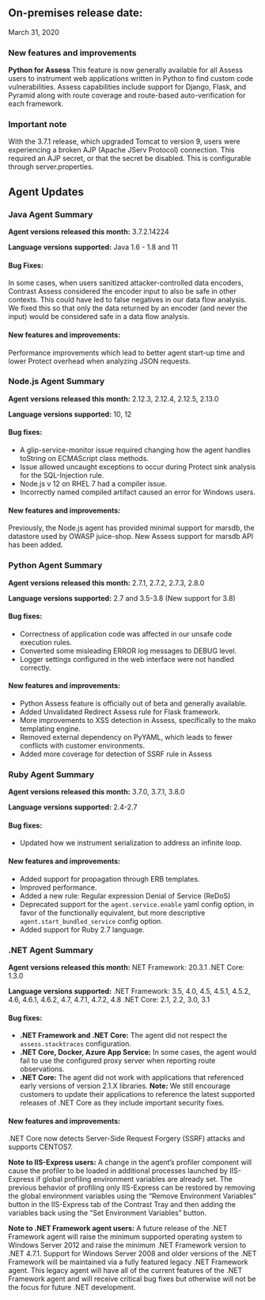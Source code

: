 <!--
title: "Contrast 3.7.2 - March 2020"
description: "Contrast 3.7.2 March 2020"
tags: "3.7.2 March Monthly Release News"
-->

## On-premises release date:
March 31, 2020

### New features and improvements

**Python for Assess**
This feature is now generally available for all Assess users to instrument web applications written in Python to find custom code vulnerabilities. Assess capabilities include support for Django, Flask, and Pyramid along with route coverage and route-based auto-verification for each framework.

### Important note
With the 3.7.1 release, which upgraded Tomcat to version 9, users were experiencing a broken AJP (Apache JServ Protocol) connection. This required an AJP secret, or that the secret be disabled. This is configurable through server.properties.


## Agent Updates

### Java Agent Summary

**Agent versions released this month:** 3.7.2.14224

**Language versions supported:** Java 1.6 - 1.8 and 11

#### Bug Fixes:
In some cases, when users sanitized attacker-controlled data encoders, Contrast Assess considered the encoder input to also be safe in other contexts. This could have led to false negatives in our data flow analysis. We fixed this so that only the data returned by an encoder (and never the input) would be considered safe in a data flow analysis.

#### New features and improvements:
Performance improvements which lead to better agent start-up time and lower Protect overhead when analyzing JSON requests.

### Node.js Agent Summary 

**Agent versions released this month:** 2.12.3, 2.12.4, 2.12.5, 2.13.0

**Language versions supported:** 10, 12

#### Bug fixes:
* A glip-service-monitor issue required changing how the agent handles toString on ECMAScript class methods.
* Issue allowed uncaught exceptions to occur during Protect sink analysis for the SQL-Injection rule.
* Node.js v 12 on RHEL 7 had a compiler issue. 
* Incorrectly named compiled artifact caused an error for Windows users.


#### New features and improvements:
Previously, the Node.js agent has provided minimal support for marsdb, the datastore used by OWASP juice-shop. New Assess support for marsdb API has been added.

### Python Agent Summary 

**Agent versions released this month:** 2.7.1, 2.7.2, 2.7.3, 2.8.0

**Language versions supported:** 2.7 and 3.5-3.8 (New support for 3.8)

#### Bug fixes:
* Correctness of application code was affected in our unsafe code execution rules.
* Converted some misleading ERROR log messages to DEBUG level.
* Logger settings configured in the web interface were not handled correctly.


#### New features and improvements:
* Python Assess feature is officially out of beta and generally available.
* Added Unvalidated Redirect Assess rule for Flask framework.
* More improvements to XSS detection in Assess, specifically to the mako templating engine.
* Removed external dependency on PyYAML, which leads to fewer conflicts with customer environments.
* Added more coverage for detection of SSRF rule in Assess


### Ruby Agent Summary 

**Agent versions released this month:** 3.7.0, 3.7.1, 3.8.0

**Language versions supported:** 2.4-2.7

#### Bug fixes:
* Updated how we instrument serialization to address an infinite loop.

#### New features and improvements:
* Added support for propagation through ERB templates.
* Improved performance.
* Added a new rule: Regular expression Denial of Service (ReDoS)
* Deprecated support for the `agent.service.enable` yaml config option, in favor of the functionally equivalent, but more descriptive `agent.start_bundled_service` config option.
* Added support for Ruby 2.7 language.


### .NET Agent Summary

**Agent versions released this month:**
NET Framework: 20.3.1
.NET Core: 1.3.0

**Language versions supported:**
.NET Framework: 3.5, 4.0, 4.5, 4.5.1, 4.5.2, 4.6, 4.6.1, 4.6.2, 4.7, 4.7.1, 4.7.2, 4.8
.NET Core: 2.1, 2.2, 3.0, 3.1

#### Bug fixes:
* **.NET Framework and .NET Core:** The agent did not respect the `assess.stacktraces` configuration. 
* **.NET Core, Docker, Azure App Service:** In some cases, the agent would fail to use the configured proxy server when reporting route observations.
* **.NET Core:** The agent did not work with applications that referenced early versions of version 2.1.X libraries. 
**Note:** We still encourage customers to update their applications to reference the latest supported releases of .NET Core as they include important security fixes.

#### New features and improvements:
.NET Core now detects Server-Side Request Forgery (SSRF) attacks and supports CENTOS7.

**Note to IIS-Express users:** A change in the agent’s profiler component will cause the profiler to be loaded in additional processes launched by IIS-Express if global profiling environment variables are already set. The previous behavior of profiling only IIS-Express can be restored by removing the global environment variables using the “Remove Environment Variables” button in the IIS-Express tab of the Contrast Tray and then adding the variables back using the “Set Environment Variables” button.

**Note to .NET Framework agent users:** A future release of the .NET Framework agent will raise the minimum supported operating system to Windows Server 2012 and raise the minimum .NET Framework version to .NET 4.7.1. Support for Windows Server 2008 and older versions of the .NET Framework will be maintained via a fully featured legacy .NET Framework agent. This legacy agent will have all of the current features of the .NET Framework agent and will receive critical bug fixes but otherwise will not be the focus for future .NET development. 
